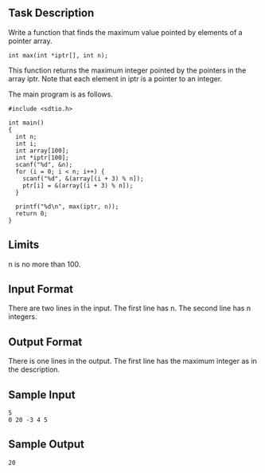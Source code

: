 
## Task Description ##

Write a function that finds the maximum value pointed by elements of a pointer array.

```
int max(int *iptr[], int n);
```

This function returns the maximum integer pointed by the pointers in the array iptr. Note that each element in iptr is a pointer to an integer.

The main program is as follows.

```
#include <sdtio.h>

int main()
{
  int n;
  int i;
  int array[100];
  int *iptr[100];
  scanf("%d", &n);
  for (i = 0; i < n; i++) {
    scanf("%d", &(array[(i + 3) % n]);
    ptr[i] = &(array[(i + 3) % n]);
  }

  printf("%d\n", max(iptr, n));
  return 0;
}
```

## Limits ##

n is no more than 100.

## Input Format ##

There are two lines in the input. The first line has n. The second line has n integers.

## Output Format ##

There is one lines in the output. The first line has the maximum integer as in the description.

## Sample Input ##
```
5
0 20 -3 4 5
```

## Sample Output ##
```
20
```